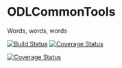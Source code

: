 # ODLCommonTools
 
Words, words, words 


[![Build Status](https://travis-ci.org/OptimalDesignLab/ODLCommonTools.jl.svg)](https://travis-ci.org/OptimalDesignLab/ODLCommonTools.jl)
[![Coverage Status](https://coveralls.io/repos/OptimalDesignLab/ODLCommonTools.jl/badge.svg?branch=master&service=github)](https://coveralls.io/github/OptimalDesignLab/ODLCommonTools.jl?branch=master)

[![Coverage Status](https://coveralls.io/repos/OptimalDesignLab/ODLCommonTools.jl/badge.svg?branch=master&service=github)](https://coveralls.io/github/OptimalDesignLab/ODLCommonTools.jl?branch=master)

